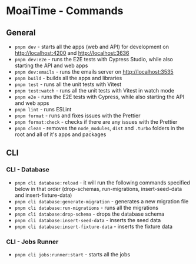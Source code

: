 # MoaiTime - Commands

## General

- `pnpm dev` - starts all the apps (web and API) for development on <http://localhost:4200> and <http://localhost:3636>
- `pnpm dev:e2e` - runs the E2E tests with Cypress Studio, while also starting the API and web apps
- `pnpm dev:emails` - runs the emails server on <http://localhost:3535>
- `pnpm build` - builds all the apps and libraries
- `pnpm test` - runs all the unit tests with Vitest
- `pnpm test:watch` - runs all the unit tests with Vitest in watch mode
- `pnpm e2e` - runs the E2E tests with Cypress, while also starting the API and web apps
- `pnpm lint` - runs ESLint
- `pnpm format` - runs and fixes issues with the Prettier
- `pnpm format:check` - checks if there are any issues with the Prettier
- `pnpm clean` - removes the `node_modules`, `dist` and `.turbo` folders in the root and all of it's apps and packages

## CLI

### CLI - Database

- `pnpm cli database:reload` - it will run the following commands specified below in that order (drop-schemas, run-migrations, insert-seed-data and insert-fixture-data)
- `pnpm cli database:generate-migration` - generates a new migration file
- `pnpm cli database:run-migrations` - runs all the migrations
- `pnpm cli database:drop-schema` - drops the database schema
- `pnpm cli database:insert-seed-data` - inserts the seed data
- `pnpm cli database:insert-fixture-data` - inserts the fixture data

### CLI - Jobs Runner

- `pnpm cli jobs:runner:start` - starts all the jobs
